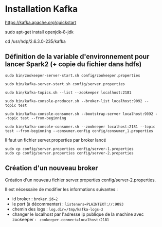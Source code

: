 # Installation Kafka

https://kafka.apache.org/quickstart

sudo apt-get install openjdk-8-jdk

cd /usr/hdp/2.6.3.0-235/kafka

## Définition de la variable d'environnement pour lancer Spark2 (+ copie du fichier dans hdfs)
```
sudo bin/zookeeper-server-start.sh config/zookeeper.properties

sudo bin/kafka-server-start.sh config/server.properties

sudo bin/kafka-topics.sh --list --zookeeper localhost:2181

sudo bin/kafka-console-producer.sh --broker-list localhost:9092 --topic test

sudo bin/kafka-console-consumer.sh --bootstrap-server localhost:9092 --topic test --from-beginning

sudo bin/kafka-console-consumer.sh --zookeeper localhost:2181 --topic test --from-beginning --consumer.config config/consumer_1.properties

```

Il faut un fichier server.properties par broker lancé

```
sudo cp config/server.properties config/server-1.properties
sudo cp config/server.properties config/server-2.properties
```

## Création d'un nouveau broker

Création d'un nouveau fichier server.properties config/server-2.properties.

Il est nécessaire de modifier les informations suivantes :
 
* id broker : `broker.id=2`
* le port (à décommenter) : `listeners=PLAINTEXT://:9093` 
* chemin des logs : `log.dir=/tmp/kafka-logs-2`
* changer le localhost par l'adresse ip publique de la machine avec zookeeper : ` zookeeper.connect=localhost:2181`
